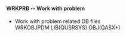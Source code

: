 <h4>WRKPRB -- Work with problem</h4>
<ul>
  <li>Work with problem related DB files <br />WRKOBJPDM LIB(QUSRSYS) OBJ(QASX*)</li>
</ul>
